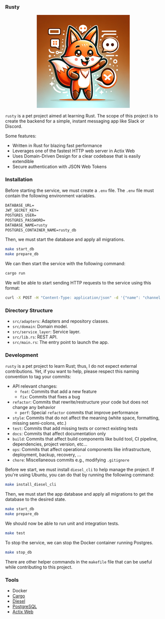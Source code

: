 ### Rusty 

<p align="center"> 
  <img src="./imgs/logo.png" alt="Rusty logo" class="center" width=300 height=300>
</p>

`rusty` is a pet project aimed at learning Rust. The scope of this project is to create the backend for a simple, instant messaging app like Slack or Discord.

Some features:
* Written in Rust for blazing fast performance
* Leverages one of the fastest HTTP web server in Actix Web
* Uses Domain-Driven Design for a clear codebase that is easily extendible
* Secure authentication with JSON Web Tokens

### Installation

Before starting the service, we must create a `.env` file. The `.env` file must contain the following environment variables.

```
DATABASE_URL=
JWT_SECRET_KEY=
POSTGRES_USER=
POSTGRES_PASSWORD=
DATABASE_NAME=rusty
POSTGRES_CONTAINER_NAME=rusty_db
```

Then, we must start the database and apply all migrations.

```bash
make start_db 
make prepare_db
```

We can then start the service with the following command:

```bash
cargo run
```

We will be able to start sending HTTP requests to the service using this format:

```bash
curl -X POST -H "Content-Type: application/json" -d '{"name": "channel name", "description": "test channel"}' http://127.0.0.1:8080/channel
```

### Directory Structure

* `src/adapters`: Adapters and repository classes.
* `src/domain`: Domain model.
* `src/service_layer`: Service layer.
* `src/lib.rs`: REST API.
* `src/main.rs`: The entry point to launch the app.


### Development

`rusty` is a pet project to learn Rust; thus, I do not expect external contributions. Yet, if you want to help, please respect this naming convention to tag your commits:

* API relevant changes:
    * `feat`: Commits that add a new feature
    * `fix`: Commits that fixes a bug
* `refactor`: Commits that rewrite/restructure your code but does not change any behavior
    * `perf`: Special `refactor` commits that improve performance
* `style`: Commits that do not affect the meaning (white space, formatting, missing semi-colons, etc.)
* `test`: Commits that add missing tests or correct existing tests
* `docs`: Commits that affect documentation only
* `build`: Commits that affect build components like build tool, CI pipeline, dependencies, project version, etc...
* `ops`: Commits that affect operational components like infrastructure, deployment, backup, recovery, ...
* `chore`: Miscellaneous commits e.g., modifying `.gitignore`

Before we start, we must install `diesel_cli` to help manage the project. If you're using Ubuntu, you can do that by running the following command:

```bash
make install_diesel_cli
```

Then, we must start the app database and apply all migrations to get the database to the desired state.

```bash
make start_db 
make prepare_db
```

We should now be able to run unit and integration tests.

```bash
make test
```

To stop the service, we can stop the Docker container running Postgres.

```bash
make stop_db
```

There are other helper commands in the `makefile` file that can be useful while contributing to this project.

### Tools

- Docker
- [Cargo](https://github.com/rust-lang/cargo)
- [Diesel](https://github.com/diesel-rs/diesel)
- [PostgreSQL](https://github.com/postgres/postgres)
- [Actix Web](https://github.com/actix/actix-web)
